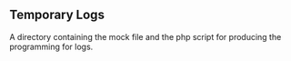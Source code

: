 ## Temporary Logs

A directory containing the mock file and the php script for producing the programming for logs.
